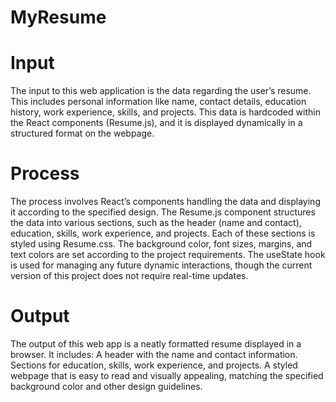 # MyResume

# Input
The input to this web application is the data regarding the user’s resume. This includes personal information like name, contact details, education history, work experience, skills, and projects. This data is hardcoded within the React components 
(Resume.js), and it is displayed dynamically in a structured format on the webpage.

# Process
The process involves React’s components handling the data and displaying it according to the specified design. The Resume.js component structures the data into various sections, such as the header (name and contact), education, skills, work experience, and projects. Each of these sections is styled using Resume.css. The background color, font sizes, margins, and text colors are set according to the project requirements. The useState hook is used for managing any future dynamic interactions, though the current version of this project does not require real-time updates.

# Output
The output of this web app is a neatly formatted resume displayed in a browser. It includes:
A header with the name and contact information.
Sections for education, skills, work experience, and projects.
A styled webpage that is easy to read and visually appealing, matching the specified background color and other design guidelines.